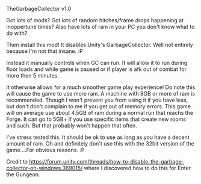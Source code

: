 TheGarbageCollector v1.0

Got lots of mods? Got lots of random hitches/frame drops happening at inoppertune times? Also have lots of ram in your PC you don't know what to do with?

Then install this mod! It disables Unity's GarbageCollector. Well not entirely because I'm not that insane. :P

Instead it manually controls when GC can run. It will allow it to run during floor loads and while game is paused 
or if player is afk out of combat for more then 5 minutes.

It otherwise allows for a much smoother game play experience! Do note this will cause the game to use more ram. 
A machine with 8GB or more of ram is recommended. Though I won't prevent you from using it if you have less, but don't don't complain to me if you 
get out of memory errors. This game will on average use about 4.5GB of ram during a normal run that reachs the Forge. 
It can go to 5GB+ if you use specific items that create new rooms and such. But that probably won't happen that often.

I've stress tested this. It should be ok to use as long as you have a decent amount of ram. 
Oh and definitely don't use this with the 32bit version of the game....For obvious reasons. :P






Credit to https://forum.unity.com/threads/how-to-disable-the-garbage-collector-on-windows.369015/ where I discovered how to do this for Enter the Gungeon.
